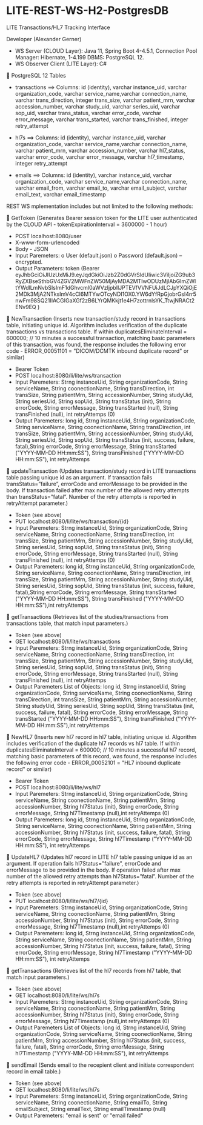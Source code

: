 
# LITE-REST-WS-H2-PostgresDB 
LITE Transactions/HL7 Tracking Interface

Developer (Alexander Gerner)

- WS Server (CLOUD Layer): Java 11, Spring Boot 4-4.5.1, Connection Pool Manager: Hibernate, 1-4.199 DBMS: PostgreSQL 12. 
- WS Observer Client (LITE Layer):  C#

 PostgreSQL 12 Tables
-	transactions ==> Columns: id (identity), varchar  instance_uid, varchar organization_code, varchar service_name,varchar connection_name,
                         varchar trans_direction, integer trans_size, varchar patient_mrn, varchar accession_number, 
                         varchar study_uid, varchar series_uid, varchar sop_uid, varchar trans_status, varchar error_code, varchar error_message,
                         varchar trans_started, varchar trans_finished, integer retry_attempt

-	hl7s ==> Columns: id (identity), varchar  instance_uid, varchar organization_code, varchar service_name,varchar connection_name,
                         varchar patient_mrn, varchar accession_number, varchar hl7_status, varchar error_code, varchar error_message,
                         varchar hl7_timestamp, integer retry_attempt                       
                        
-	emails ==> Columns: id (identity), varchar  instance_uid, varchar organization_code, varchar service_name,varchar connection_name,
                 varchar email_from, varchar email_to, varchar email_subject, varchar email_text, varchar email_timestamp  


REST WS mplementation includes but not limited to the following methods:

	GetToken (Generates Bearer session token for the LITE user authenticated by the CLOUD API - tokenExpirationInterval = 3600000 - 1 hour)
-	POST localhost:8080/user
-	X-www-form-urlencoded
-	Body - JSON
-	Input Paremeters: 
o	User (default.json)
o	Password  (default.json) – encrypted.
-  Output Parameters: token (Bearer eyJhbGciOiJIUzUxMiJ9.eyJqdGkiOiJzb2Z0dGVrSldUIiwic3ViIjoiZG9ub3RyZXBseSthbGV4ZGV2MWFnZW50MjAyMDA2MTIwODUzMjlAbGlmZWltYWdlLmNvbSIsImF1dGhvcml0aWVzIjpbIlJPTEVfVVNFUiJdLCJpYXQiOjE2MDk3MjA2NTksImV4cCI6MTYwOTcyNDI1OX0.YW6dYfRpGjobrGsI4rr5nwFm98SQ21IIACGIGaXGf2zB6LYrQMKkjt1e4H7zottrnlsYK_TtwjNRACt2ENv9EQ )

	NewTransaction (Inserts new transaction/study record in transactions table, initiating unique id. Algorithm includes verification of the duplicate transactions vs transactions table. If within duplicatesEliminateInterval = 600000; // 10 minutes a successful transaction, matching basic parameters of this transaction, was found, the response includes the following error code   - ERROR_00051101 = "DICOM/DCMTK inbound duplicate record" or similar)
-	Bearer Token
-	POST localhost:8080/li/lite/ws/transaction
-	Input Paremeters:  Strng instanceUid, String organizationCode, String serviceName, String coonectionName, String transDirection, int transSize,
                     String patientMrn, String accessionNumber, String studyUid, String seriesUid, String sopUid, String transStatus (init), 
                     String errorCode, String errorMessage, String transStarted (null), String transFinished (null),
                     int retryAttemps (0)
-	Output Paremeters: long id, Strng instanceUid, String organizationCode, String serviceName, String coonectionName, String transDirection, int transSize,
                     String patientMrn, String accessionNumber, String studyUid, String seriesUid, String sopUid, 
                     String transStatus (init, success, failure, fatal),String errorCode, String errorMessage, 
                     String transStarted ("YYYY-MM-DD HH:mm:SS"), String transFinished ("YYYY-MM-DD HH:mm:SS"), int retryAttemps
                     
	updateTransaction (Updates transaction/study record in LITE transactions table passing unique id as an argument. If transaction fails transStatus=”failure”, errorCode and errorMessage to be provided in the body. If transaction failed after max number of the allowed retry attempts than transStatus=”fatal”. Number of the retry attempts is reported in retryAttempt parameter.)
- Token (see above)
- PUT localhost:8080/li/lite/ws/transaction/{id}
-	Input Paremeters:  Strng instanceUid, String organizationCode, String serviceName, String coonectionName, String transDirection, int transSize,
                     String patientMrn, String accessionNumber, String studyUid, String seriesUid, String sopUid, String transStatus (init), 
                     String errorCode, String errorMessage, String transStarted (null), String transFinished (null),
                     int retryAttemps (0)
-	Output Paremeters: long id, Strng instanceUid, String organizationCode, String serviceName, String coonectionName, String transDirection, int transSize,
                     String patientMrn, String accessionNumber, String studyUid, String seriesUid, String sopUid, 
                     String transStatus (init, success, failure, fatal),String errorCode, String errorMessage,
                     String transStarted ("YYYY-MM-DD HH:mm:SS"), String transFinished ("YYYY-MM-DD HH:mm:SS"),int retryAttemps
                     
	getTransactions (Retrieves list of the studies/transactions from transactions table, that match input parameters.)
- Token (see above)
- GET localhost:8080/li/lite/ws/transactions
-	Input Paremeters:  Strng instanceUid, String organizationCode, String serviceName, String coonectionName, String transDirection, int transSize,
                     String patientMrn, String accessionNumber, String studyUid, String seriesUid, String sopUid, String transStatus (init), 
                     String errorCode, String errorMessage, String transStarted (null), String transFinished (null),
                     int retryAttemps
-	Output Paremeters List of Objects:
                     long id, Strng instanceUid, String organizationCode, String serviceName, String coonectionName, String transDirection, int transSize,
                     String patientMrn, String accessionNumber, String studyUid, String seriesUid, String sopUid,
                     String transStatus (init, success, failure, fatal), String errorCode, String errorMessage, 
                     String transStarted ("YYYY-MM-DD HH:mm:SS"), String transFinished ("YYYY-MM-DD HH:mm:SS"),int retryAttemps                  
                     
	NewHL7 (Inserts new hl7 record in hl7 table, initiating unique id. Algorithm includes verification of the duplicate hl7 records vs hl7 table. If within duplicatesEliminateInterval = 600000; // 10 minutes a successful hl7 record, matching basic parameters of this record, was found, the response includes the following error code   - ERROR_00052101 = "HL7 inbound duplicate record" or similar)
-	Bearer Token
-	POST localhost:8080/li/lite/ws/hl7
-	Input Paremeters:  Strng instanceUid, String organizationCode, String serviceName, String coonectionName,
                     String patientMrn, String accessionNumber, String hl7Status (init), 
                     String errorCode, String errorMessage, String hl7Timestamp (null),int retryAttemps (0)
-	Output Paremeters: long id, Strng instanceUid, String organizationCode, String serviceName, String coonectionName,
                     String patientMrn, String accessionNumber, String hl7Status (init, success, failure, fatal), 
                     String errorCode, String errorMessage, String hl7Timestamp ("YYYY-MM-DD HH:mm:SS"), int retryAttemps
                     
 UpdateHL7 (Updates hl7 record in LITE hl7 table passing unique id as an argument. If operation fails hl7Status=”failure”, errorCode and errorMessage to be provided in the body. If operation failed after max number of the allowed retry attempts than hl7Status=”fatal”. Number of the retry attempts is reported in retryAttempt parameter.)
- Token (see above)
- PUT localhost:8080/li/lite/ws/hl7/{id}
-	Input Paremeters:  Strng instanceUid, String organizationCode, String serviceName, String coonectionName,
                     String patientMrn, String accessionNumber, String hl7Status (init), 
                     String errorCode, String errorMessage, String hl7Timestamp (null),int retryAttemps (0)
-	Output Paremeters: long id, Strng instanceUid, String organizationCode, String serviceName, String coonectionName,
                     String patientMrn, String accessionNumber, String hl7Status (init, success, failure, fatal), 
                     String errorCode, String errorMessage, String hl7Timestamp ("YYYY-MM-DD HH:mm:SS"), int retryAttemps
                     
	getTransactions (Retrieves list of the hl7 records from hl7 table, that match input parameters.)
- Token (see above)
- GET localhost:8080/li/lite/ws/hl7s
-	Input Paremeters:  Strng instanceUid, String organizationCode, String serviceName, String coonectionName,
                     String patientMrn, String accessionNumber, String hl7Status (init), 
                     String errorCode, String errorMessage, String hl7Timestamp (null),int retryAttemps (0)
  -	Output Paremeters List of Objects:
                     long id, Strng instanceUid, String organizationCode, String serviceName, String coonectionName,
                     String patientMrn, String accessionNumber, String hl7Status (init, success, failure, fatal), 
                     String errorCode, String errorMessage, String hl7Timestamp ("YYYY-MM-DD HH:mm:SS"), int retryAttemps             
                     
	sendEmail (Sends email to the recepient client and initiate correspondent record in email table.)
- Token (see above)
- GET localhost:8080/li/lite/ws/hl7s
-	Input Paremeters:  Strng instanceUid, String organizationCode, String serviceName, String coonectionName,
                     String emailTo, String emailSubject, String emailText, 
                     String emailTimestamp (null)
  -	Output Paremeters: "email is sent" or "email failed"                                  
                     
